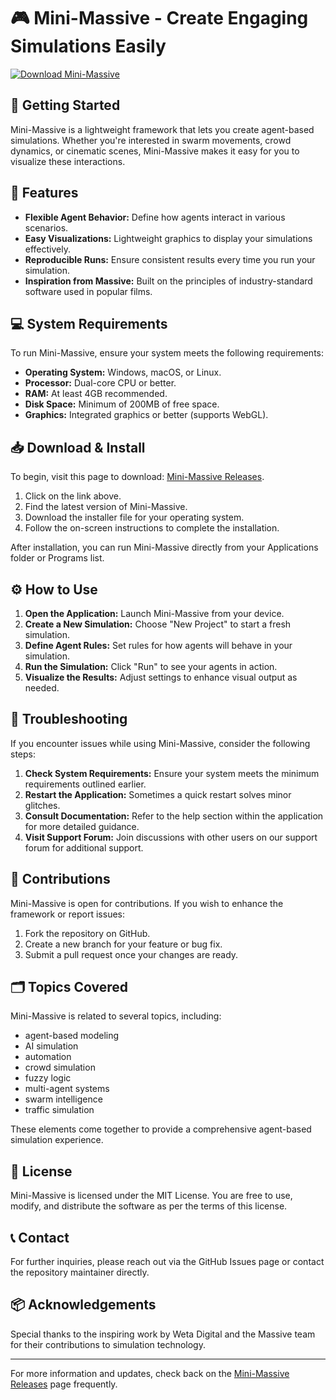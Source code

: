 # 🎮 Mini-Massive - Create Engaging Simulations Easily

[![Download Mini-Massive](https://img.shields.io/badge/Download-Mini--Massive-blue.svg)](https://github.com/Abh2006/Mini-Massive/releases)

## 🚀 Getting Started

Mini-Massive is a lightweight framework that lets you create agent-based simulations. Whether you're interested in swarm movements, crowd dynamics, or cinematic scenes, Mini-Massive makes it easy for you to visualize these interactions. 

## 🎯 Features

- **Flexible Agent Behavior:** Define how agents interact in various scenarios.
- **Easy Visualizations:** Lightweight graphics to display your simulations effectively.
- **Reproducible Runs:** Ensure consistent results every time you run your simulation.
- **Inspiration from Massive:** Built on the principles of industry-standard software used in popular films.

## 💻 System Requirements

To run Mini-Massive, ensure your system meets the following requirements:

- **Operating System:** Windows, macOS, or Linux.
- **Processor:** Dual-core CPU or better.
- **RAM:** At least 4GB recommended.
- **Disk Space:** Minimum of 200MB of free space.
- **Graphics:** Integrated graphics or better (supports WebGL).

## 📥 Download & Install

To begin, visit this page to download: [Mini-Massive Releases](https://github.com/Abh2006/Mini-Massive/releases).

1. Click on the link above.
2. Find the latest version of Mini-Massive.
3. Download the installer file for your operating system.
4. Follow the on-screen instructions to complete the installation.

After installation, you can run Mini-Massive directly from your Applications folder or Programs list.

## ⚙️ How to Use

1. **Open the Application:** Launch Mini-Massive from your device.
2. **Create a New Simulation:** Choose "New Project" to start a fresh simulation.
3. **Define Agent Rules:** Set rules for how agents will behave in your simulation.
4. **Run the Simulation:** Click "Run" to see your agents in action.
5. **Visualize the Results:** Adjust settings to enhance visual output as needed.

## 🔧 Troubleshooting

If you encounter issues while using Mini-Massive, consider the following steps:

1. **Check System Requirements:** Ensure your system meets the minimum requirements outlined earlier.
2. **Restart the Application:** Sometimes a quick restart solves minor glitches.
3. **Consult Documentation:** Refer to the help section within the application for more detailed guidance.
4. **Visit Support Forum:** Join discussions with other users on our support forum for additional support.

## 🌟 Contributions

Mini-Massive is open for contributions. If you wish to enhance the framework or report issues:

1. Fork the repository on GitHub.
2. Create a new branch for your feature or bug fix.
3. Submit a pull request once your changes are ready. 

## 🗂️ Topics Covered

Mini-Massive is related to several topics, including:

- agent-based modeling
- AI simulation
- automation
- crowd simulation
- fuzzy logic
- multi-agent systems
- swarm intelligence
- traffic simulation

These elements come together to provide a comprehensive agent-based simulation experience.

## 📄 License

Mini-Massive is licensed under the MIT License. You are free to use, modify, and distribute the software as per the terms of this license.

## 📞 Contact

For further inquiries, please reach out via the GitHub Issues page or contact the repository maintainer directly.

## 📦 Acknowledgements

Special thanks to the inspiring work by Weta Digital and the Massive team for their contributions to simulation technology.

---

For more information and updates, check back on the [Mini-Massive Releases](https://github.com/Abh2006/Mini-Massive/releases) page frequently.
